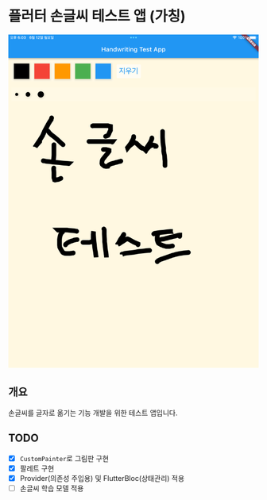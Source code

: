 # 플러터 손글씨 테스트 앱 (가칭)
![](DEMO.png)

## 개요
손글씨를 글자로 옮기는 기능 개발을 위한 테스트 앱입니다.

## TODO
- [x] `CustomPainter`로 그림판 구현
- [x] 팔레트 구현
- [x] Provider(의존성 주입용) 및 FlutterBloc(상태관리) 적용
- [ ] 손글씨 학습 모델 적용
